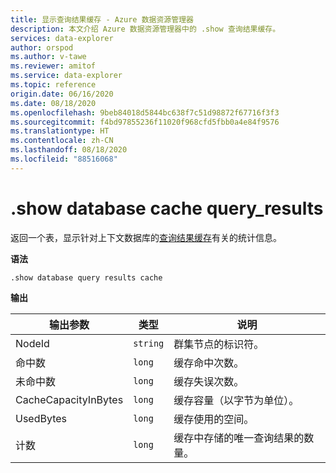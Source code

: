 ```yaml
---
title: 显示查询结果缓存 - Azure 数据资源管理器
description: 本文介绍 Azure 数据资源管理器中的 .show 查询结果缓存。
services: data-explorer
author: orspod
ms.author: v-tawe
ms.reviewer: amitof
ms.service: data-explorer
ms.topic: reference
origin.date: 06/16/2020
ms.date: 08/18/2020
ms.openlocfilehash: 9beb84018d5844bc638f7c51d98872f67716f3f3
ms.sourcegitcommit: f4bd97855236f11020f968cfd5fbb0a4e84f9576
ms.translationtype: HT
ms.contentlocale: zh-CN
ms.lasthandoff: 08/18/2020
ms.locfileid: "88516068"
---
```

# <a name="show-database-cache-query_results"></a>.show database cache query_results

返回一个表，显示针对上下文数据库的[查询结果缓存](../query/query-results-cache.md)有关的统计信息。

**语法**

`.show database query results cache`

**输出**
 
|输出参数 |类型 |说明 
|---|---|---
|NodeId|`string`|群集节点的标识符。
|命中数  |`long`|缓存命中次数。
|未命中数  |`long`|缓存失误次数。
|CacheCapacityInBytes |`long` |缓存容量（以字节为单位）。
|UsedBytes  |`long` |缓存使用的空间。
|计数  |`long`| 缓存中存储的唯一查询结果的数量。

